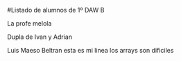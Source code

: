 #Listado de alumnos de 1º DAW B


La profe melola

Dupla de Ivan y Adrian























































Luis Maeso Beltran esta es mi linea los arrays son dificiles

